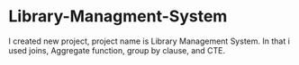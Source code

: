 # Library-Managment-System
I created new project, project name is Library Management System. In that i used joins, Aggregate function, group by clause, and CTE.
